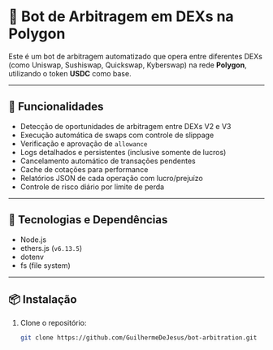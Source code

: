 # 🤖 Bot de Arbitragem em DEXs na Polygon

Este é um bot de arbitragem automatizado que opera entre diferentes DEXs (como Uniswap, Sushiswap, Quickswap, Kyberswap) na rede **Polygon**, utilizando o token **USDC** como base.

---

## 🚀 Funcionalidades

- Detecção de oportunidades de arbitragem entre DEXs V2 e V3
- Execução automática de swaps com controle de slippage
- Verificação e aprovação de `allowance`
- Logs detalhados e persistentes (inclusive somente de lucros)
- Cancelamento automático de transações pendentes
- Cache de cotações para performance
- Relatórios JSON de cada operação com lucro/prejuízo
- Controle de risco diário por limite de perda

---

## 🔧 Tecnologias e Dependências

- Node.js
- ethers.js (`v6.13.5`)
- dotenv
- fs (file system)

---

## 📦 Instalação

1. Clone o repositório:
   ```bash
   git clone https://github.com/GuilhermeDeJesus/bot-arbitration.git
